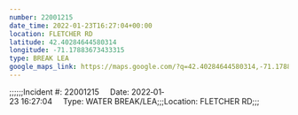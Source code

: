 ```yaml
---
number: 22001215
date_time: 2022-01-23T16:27:04+00:00
location: FLETCHER RD
latitude: 42.40284644580314
longitude: -71.17883673433315
type: BREAK LEA
google_maps_link: https://maps.google.com/?q=42.40284644580314,-71.17883673433315
---
```


;;;;;;Incident #: 22001215     Date: 2022‐01‐23 16:27:04     Type: WATER BREAK/LEA;;;Location: FLETCHER RD;;;
